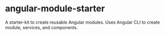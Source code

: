 # angular-module-starter
A starter-kit to create reusable Angular modules. Uses Angular CLI to create module, services, and components.

